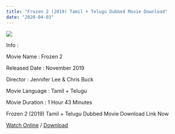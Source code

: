 ```yaml
---
title: "Frozen 2 (2019) Tamil + Telugu Dubbed Movie Download"
date: "2020-04-03"
---
```


[![](https://1.bp.blogspot.com/-xzIabrebnL8/XodXWE9uWVI/AAAAAAAAAhU/90i63J1xSgIq4-1ofzljNie7cBAnNZuoACK4BGAsYHg/s320/images.jpeg)](https://1.bp.blogspot.com/-xzIabrebnL8/XodXWE9uWVI/AAAAAAAAAhU/90i63J1xSgIq4-1ofzljNie7cBAnNZuoACK4BGAsYHg/images.jpeg)

Info :

Movie Name : Frozen 2

Released Date : November 2019

Director : Jennifer Lee & Chris Buck

Movie Language : Tamil + Telugu

Movie Duration : 1 Hour 43 Minutes

Frozen 2 (2019) Tamil + Telugu Dubbed Movie Download Link Now

[Watch Online](http://gestyy.com/w9knA2) / [Download](http://gestyy.com/w9knA2)
